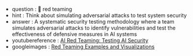 - question : 🔴 red teaming
- hint : Think about simulating adversarial attacks to test system security
- answer : A systematic security testing methodology where a team simulates adversarial attacks to identify vulnerabilities and test the effectiveness of defensive measures in AI systems
- youtubereference : <a href="https://www.youtube.com/watch?v=vV4KJQ2rOe4" target="_blank">AI Red Teaming: Testing AI Security</a>
- googleimages : <a href="https://www.google.com/search?q=red+teaming+AI+security+machine+learning&tbm=isch" target="_blank">Red Teaming Examples and Visualizations</a>
